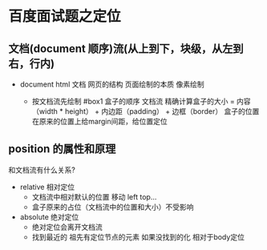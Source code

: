 # 百度面试题之定位

## 文档(document 顺序)流(从上到下，块级，从左到右，行内)
  - document html 文档
    网页的结构
    页面绘制的本质 像素绘制


    - 按文档流先绘制 #box1
      盒子的顺序 文档流
      精确计算盒子的大小 = 内容（width * height） + 内边距（padding） + 边框（border）
      盒子的位置 在原来的位置上给margin间距，给位置定位


## position 的属性和原理
  和文档流有什么关系?
  - relative 相对定位
    - 文档流中相对默认的位置 移动 left top...
    - 盒子原来的占位（文档流中的位置和大小）不受影响
  - absolute 绝对定位
    - 绝对定位会离开文档流
    - 找到最近的 祖先有定位节点的元素
      如果没找到的化 相对于body定位
